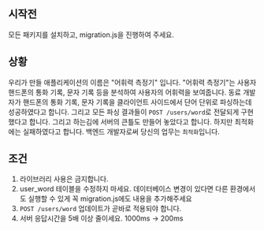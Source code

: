 ## 시작전

모든 패키지를 설치하고, migration.js을 진행하여 주세요.

## 상황

우리가 만들 애플리케이션의 이름은 "어휘력 측정기" 입니다.
"어휘력 측정기"는 사용자 핸드폰의 통화 기록, 문자 기록 등을 분석하여 사용자의 어휘력을 보여줍니다.
동료 개발자가 핸드폰의 통화 기록, 문자 기록을 클라이언트 사이드에서 단어 단위로 파싱하는데 성공하였다고 합니다.
그리고 모든 파싱 결과들이 `POST /users/word`로 전달되게 구현했다고 합니다.
그리고 하는김에 서버의 큰틀도 만들어 놓았다고 합니다.
하지만 최적화에는 실패하였다고 합니다.
백엔드 개발자로써 당신의 업무는 `최적화`입니다.

## 조건

1. 라이브러리 사용은 금지합니다.
2. user_word 테이블을 수정하지 마세요. 데이터베이스 변경이 있다면 다른 환경에서도 실행할 수 있게 꼭 migration.js에도 내용을 추가해주세요
3. `POST /users/word` 업데이트가 곧바로 적용되야 합니다.
4. 서버 응답시간을 5배 이상 줄이세요. 1000ms -> 200ms
